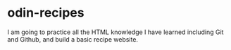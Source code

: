 # odin-recipes

I am going to practice all the HTML knowledge I have learned including
Git and Github, and build a basic recipe website. 
